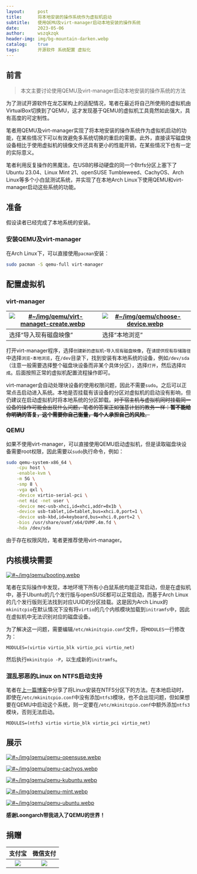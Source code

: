 ```yaml
---
layout:     post
title:      将本地安装的操作系统作为虚拟机启动
subtitle:   使用QEMU及virt-manager启动本地安装的操作系统
date:       2023-05-06
author:     wszqkzqk
header-img: img/bg-mountain-darken.webp
catalog:    true
tags:       开源软件 系统配置 虚拟化
---
```


## 前言

> 本文主要讨论使用QEMU及virt-manager启动本地安装的操作系统的方法

为了测试开源软件在龙芯架构上的适配情况，笔者在最近将自己所使用的虚拟机由VirtualBox切换到了QEMU，这才发现基于QEMU的虚拟机工具竟然如此强大，具有高度的可定制性。

笔者用QEMU及virt-manager实现了将本地安装的操作系统作为虚拟机启动的功能，在某些情况下可以有效避免多系统切换的重启的需要。此外，直接读写磁盘快设备相比于使用虚拟机的镜像文件还具有更小的性能开销，在某些情况下也有一定的实际意义。

笔者利用反复操作的黑魔法，在USB的移动硬盘的同一个Btrfs分区上塞下了Ubuntu 23.04、Linux Mint 21、openSUSE Tumbleweed、CachyOS、Arch Linux等多个小白鼠测试系统，并实现了在本地Arch Linux下使用QEMU和virt-manager启动这些系统的功能。

## 准备

假设读者已经完成了本地系统的安装。

### 安装QEMU及virt-manager

在Arch Linux下，可以直接使用`pacman`安装：

```bash
sudo pacman -S qemu-full virt-manager
```

## 配置虚拟机

### virt-manager

|[![#~/img/qemu/virt-managet-create.webp](/img/qemu/virt-managet-create.webp)](/img/qemu/virt-managet-create.webp)|[![#~/img/qemu/choose-device.webp](/img/qemu/choose-device.webp)](/img/qemu/choose-device.webp)|
| --- | --- |
| 选择“导入现有磁盘映像” | 选择“本地浏览” |

打开virt-manager程序，选择`创建新的虚拟机`-`导入现有磁盘映像`，在`请提供现有存储路径`中选择`浏览`-`本地浏览`，在`/dev`目录下，找到安装有本地系统的设备，例如`/dev/sda`（注意一般需要选择整个磁盘块设备而非某个具体分区），选择`打开`，然后选择`完成`。后面按照正常的虚拟机配置流程操作即可。

virt-manager会自动处理块设备的使用权限问题，因此不需要`sudo`。之后可以正常点击启动进入系统。本地是否挂载有该设备的分区对虚拟机的启动没有影响，但仍建议在启动虚拟机时将本地系统的分区卸载。~~对于宿主机与虚拟机同时挂载同一设备的操作可能会出现什么问题，笔者的答案正如强基计划的教务一样：**暂不能给你明确的答复，这个需要你自己衡量，每个人承担自己的风险**。~~

### QEMU

如果不使用virt-manager，可以直接使用QEMU启动虚拟机，但是读取磁盘块设备需要root权限，因此需要以`sudo`执行命令，例如：

```bash
sudo qemu-system-x86_64 \
    -cpu host \
    -enable-kvm \
    -m 5G \
    -smp 8 \
    -vga qxl \
    -device virtio-serial-pci \
    -net nic -net user \
    -device nec-usb-xhci,id=xhci,addr=0x1b \
    -device usb-tablet,id=tablet,bus=xhci.0,port=1 \
    -device usb-kbd,id=keyboard,bus=xhci.0,port=2 \
    -bios /usr/share/ovmf/x64/OVMF.4m.fd \
    -hda /dev/sda
```

由于存在权限风险，笔者更推荐使用virt-manager。

## 内核模块需要

[![#~/img/qemu/booting.webp](/img/qemu/booting.webp)](/img/qemu/booting.webp)

笔者在实际操作中发现，本地环境下所有小白鼠系统均能正常启动，但是在虚拟机中，基于Ubuntu的几个发行版与openSUSE都可以正常启动，而基于Arch Linux的几个发行版则无法找到对应UUID的分区挂载。这是因为Arch Linux的`mkinitcpio`在默认情况下没有将`virtio`的几个内核模块加载到`initramfs`中，因此在虚拟机中无法识别对应的磁盘设备。

为了解决这一问题，需要编辑`/etc/mkinitcpio.conf`文件，将`MODULES`一行修改为：

```
MODULES=(virtio virtio_blk virtio_pci virtio_net)
```

然后执行`mkinitcpio -P`，以生成新的`initramfs`。

### 混乱邪恶的Linux on NTFS启动支持

笔者在[上一篇博客](/2023/05/04/Linux-On-NTFS/)中分享了将Linux安装在NTFS分区下的方法。在本地启动时，即使在`/etc/mkinitcpio.conf`中没有添加`ntfs3`模块，也不会出现问题，但如果想要在QEMU中启动这个系统，则一定要在`/etc/mkinitcpio.conf`中额外添加`ntfs3`模块，否则无法启动。

```
MODULES=(ntfs3 virtio virtio_blk virtio_pci virtio_net)
```

## 展示

[![#~/img/qemu/qemu-opensuse.webp](/img/qemu/qemu-opensuse.webp)](/img/qemu/qemu-opensuse.webp)

[![#~/img/qemu/qemu-cachyos.webp](/img/qemu/qemu-cachyos.webp)](/img/qemu/qemu-cachyos.webp)

[![#~/img/qemu/qemu-kubuntu.webp](/img/qemu/qemu-kubuntu.webp)](/img/qemu/qemu-kubuntu.webp)

[![#~/img/qemu/qemu-mint.webp](/img/qemu/qemu-mint.webp)](/img/qemu/qemu-mint.webp)

[![#~/img/qemu/qemu-ubuntu.webp](/img/qemu/qemu-ubuntu.webp)](/img/qemu/qemu-ubuntu.webp)

**感谢Loongarch带我进入了QEMU的世界！**

## 捐赠

|  **支付宝**  |  **微信支付**  |
|  :----:  |  :----:  |
|  [![](/img/donate-alipay.webp)](/img/donate-alipay.webp)  |  [![](/img/donate-wechatpay.webp)](/img/donate-wechatpay.webp)  |

